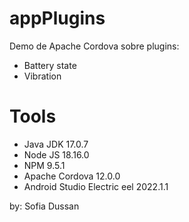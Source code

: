 # appPlugins
Demo de Apache Cordova sobre plugins:
- Battery state
- Vibration

# Tools
- Java JDK 17.0.7
- Node JS 18.16.0
- NPM 9.5.1
- Apache Cordova 12.0.0
- Android Studio Electric eel 2022.1.1

by: Sofia Dussan
